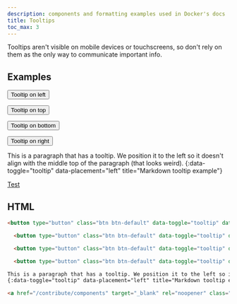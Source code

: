 ```yaml
---
description: components and formatting examples used in Docker's docs
title: Tooltips
toc_max: 3
---
```

Tooltips aren't visible on mobile devices or touchscreens, so don't rely on them as the
only way to communicate important info.

## Examples

<button type="button" class="btn btn-default" data-toggle="tooltip" data-placement="left" title="Tooltip on left">Tooltip on left</button>

  <button type="button" class="btn btn-default" data-toggle="tooltip" data-placement="top" title="Tooltip on top">Tooltip on top</button>

  <button type="button" class="btn btn-default" data-toggle="tooltip" data-placement="bottom" title="Tooltip on bottom">Tooltip on bottom</button>

  <button type="button" class="btn btn-default" data-toggle="tooltip" data-placement="right" title="Tooltip on right">Tooltip on right</button>

This is a paragraph that has a tooltip. We position it to the left so it doesn't align with the middle top of the paragraph (that looks weird).
{:data-toggle="tooltip" data-placement="left" title="Markdown tooltip example"}

<a href="/contribute/components/tooltips" target="_blank" rel="noopener" class="_"><span class="badge badge-info" data-toggle="tooltip" data-placement="right" title="Open the test page (in a new window)">Test</span></a>

## HTML 

```html
<button type="button" class="btn btn-default" data-toggle="tooltip" data-placement="left" title="Tooltip on left">Tooltip on left</button>

  <button type="button" class="btn btn-default" data-toggle="tooltip" data-placement="top" title="Tooltip on top">Tooltip on top</button>

  <button type="button" class="btn btn-default" data-toggle="tooltip" data-placement="bottom" title="Tooltip on bottom">Tooltip on bottom</button>

  <button type="button" class="btn btn-default" data-toggle="tooltip" data-placement="right" title="Tooltip on right">Tooltip on right</button>

This is a paragraph that has a tooltip. We position it to the left so it doesn't align with the middle top of the paragraph (that looks weird).
{:data-toggle="tooltip" data-placement="left" title="Markdown tooltip example"}

<a href="/contribute/components" target="_blank" rel="noopener" class="_"><span class="badge badge-info" data-toggle="tooltip" data-placement="right" title="Open the test page (in a new window)">Test</span></a>
```
